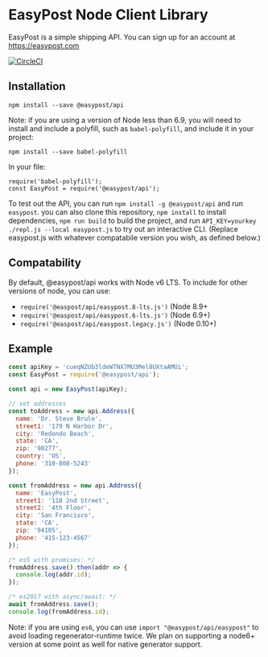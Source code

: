 # EasyPost Node Client Library

EasyPost is a simple shipping API. You can sign up for an account at https://easypost.com

[![CircleCI](https://circleci.com/gh/EasyPost/easypost-web.svg?style=svg&circle-token=6f1cef70e775021a0e45c9c8bc367943927e9bba)](https://circleci.com/gh/EasyPost/easypost-web)

Installation
------------

```
npm install --save @easypost/api
```

Note: if you are using a version of Node less than 6.9, you will need to install and
include a polyfill, such as `babel-polyfill`, and include it in your project:

```
npm install --save babel-polyfill
```

In your file:

```
require('babel-polyfill');
const EasyPost = require('@easypost/api');
```

To test out the API, you can run `npm install -g @easypost/api` and run
`easypost`.  you can also clone this repository, `npm install` to install
dependencies, `npm run build` to build the project, and run
`API_KEY=yourkey ./repl.js --local easypost.js` to try out an interactive CLI.
(Replace easypost.js with whatever compatabile version you wish, as defined
below.)

Compatability
-------------

By default, @easypost/api works with Node v6 LTS. To include for other versions
of node, you can use:

* `require('@easpost/api/easypost.8-lts.js')` (Node 8.9+
* `require('@easpost/api/easypost.6-lts.js')` (Node 6.9+)
* `require('@easpost/api/easypost.legacy.js')` (Node 0.10+)

Example
-------

```javascript
const apiKey = 'cueqNZUb3ldeWTNX7MU3Mel8UXtaAMUi';
const EasyPost = require('@easypost/api');

const api = new EasyPost(apiKey);

// set addresses
const toAddress = new api.Address({
  name: 'Dr. Steve Brule',
  street1: '179 N Harbor Dr',
  city: 'Redondo Beach',
  state: 'CA',
  zip: '90277',
  country: 'US',
  phone: '310-808-5243'
});

const fromAddress = new api.Address({
  name: 'EasyPost',
  street1: '118 2nd Street',
  street2: '4th Floor',
  city: 'San Francisco',
  state: 'CA',
  zip: '94105',
  phone: '415-123-4567'
});

/* es5 with promises: */
fromAddress.save().then(addr => {
  console.log(addr.id);
});

/* es2017 with async/await: */
await fromAddress.save();
console.log(fromAddress.id);
```

Note: if you are using `es6`, you can use `import "@easypost/api/easypost"` to
avoid loading regenerator-runtime twice. We plan on supporting a node6+ version
at some point as well for native generator support.
